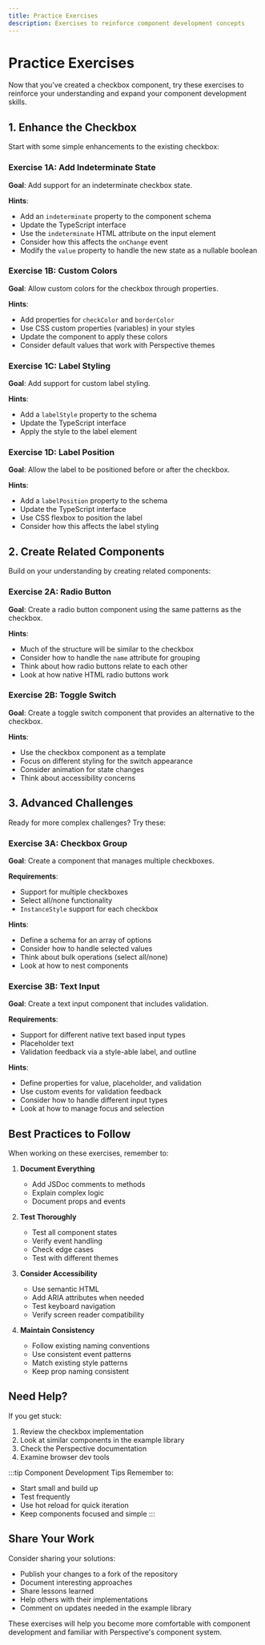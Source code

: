 ```yaml
---
title: Practice Exercises
description: Exercises to reinforce component development concepts
---
```


# Practice Exercises

Now that you've created a checkbox component, try these exercises to reinforce your understanding and expand your component development skills.

## 1. Enhance the Checkbox

Start with some simple enhancements to the existing checkbox:

### Exercise 1A: Add Indeterminate State

**Goal**: Add support for an indeterminate checkbox state.

**Hints**:

- Add an `indeterminate` property to the component schema
- Update the TypeScript interface
- Use the `indeterminate` HTML attribute on the input element
- Consider how this affects the `onChange` event
- Modify the `value` property to handle the new state as a nullable boolean

### Exercise 1B: Custom Colors

**Goal**: Allow custom colors for the checkbox through properties.

**Hints**:

- Add properties for `checkColor` and `borderColor`
- Use CSS custom properties (variables) in your styles
- Update the component to apply these colors
- Consider default values that work with Perspective themes

### Exercise 1C: Label Styling

**Goal**: Add support for custom label styling.

**Hints**:

- Add a `labelStyle` property to the schema
- Update the TypeScript interface
- Apply the style to the label element

### Exercise 1D: Label Position

**Goal**: Allow the label to be positioned before or after the checkbox.

**Hints**:

- Add a `labelPosition` property to the schema
- Update the TypeScript interface
- Use CSS flexbox to position the label
- Consider how this affects the label styling

## 2. Create Related Components

Build on your understanding by creating related components:

### Exercise 2A: Radio Button

**Goal**: Create a radio button component using the same patterns as the checkbox.

**Hints**:

- Much of the structure will be similar to the checkbox
- Consider how to handle the `name` attribute for grouping
- Think about how radio buttons relate to each other
- Look at how native HTML radio buttons work

### Exercise 2B: Toggle Switch

**Goal**: Create a toggle switch component that provides an alternative to the checkbox.

**Hints**:

- Use the checkbox component as a template
- Focus on different styling for the switch appearance
- Consider animation for state changes
- Think about accessibility concerns

## 3. Advanced Challenges

Ready for more complex challenges? Try these:

### Exercise 3A: Checkbox Group

**Goal**: Create a component that manages multiple checkboxes.

**Requirements**:

- Support for multiple checkboxes
- Select all/none functionality
- `InstanceStyle` support for each checkbox

**Hints**:

- Define a schema for an array of options
- Consider how to handle selected values
- Think about bulk operations (select all/none)
- Look at how to nest components

### Exercise 3B: Text Input

**Goal**: Create a text input component that includes validation.

**Requirements**:

- Support for different native text based input types
- Placeholder text
- Validation feedback via a style-able label, and outline

**Hints**:

- Define properties for value, placeholder, and validation
- Use custom events for validation feedback
- Consider how to handle different input types
- Look at how to manage focus and selection

## Best Practices to Follow

When working on these exercises, remember to:

1. **Document Everything**

   - Add JSDoc comments to methods
   - Explain complex logic
   - Document props and events

2. **Test Thoroughly**

   - Test all component states
   - Verify event handling
   - Check edge cases
   - Test with different themes

3. **Consider Accessibility**

   - Use semantic HTML
   - Add ARIA attributes when needed
   - Test keyboard navigation
   - Verify screen reader compatibility

4. **Maintain Consistency**
   - Follow existing naming conventions
   - Use consistent event patterns
   - Match existing style patterns
   - Keep prop naming consistent

## Need Help?

If you get stuck:

1. Review the checkbox implementation
2. Look at similar components in the example library
3. Check the Perspective documentation
4. Examine browser dev tools

:::tip Component Development Tips
Remember to:

- Start small and build up
- Test frequently
- Use hot reload for quick iteration
- Keep components focused and simple
  :::

## Share Your Work

Consider sharing your solutions:

- Publish your changes to a fork of the repository
- Document interesting approaches
- Share lessons learned
- Help others with their implementations
- Comment on updates needed in the example library

These exercises will help you become more comfortable with component development and familiar with Perspective's component system.

